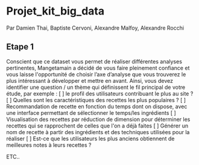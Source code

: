 # Projet_kit_big_data

Par Damien Thai, Baptiste Cervoni, Alexandre Malfoy, Alexandre Rocchi


## Etape 1
Conscient que ce dataset vous permet de réaliser différentes analyses pertinentes,
Mangetamain a décidé de vous faire pleinement confiance et vous laisse
l'opportunité de choisir l’axe d’analyse que vous trouverez le plus intéressant à
développer et mettre en avant.
Ainsi, vous devez identifier une question / un thème qui définissent le fil principal de
votre étude, par exemple :
[ ] le profil des utilisateurs contribuant le plus au site ?
[ ] Quelles sont les caractéristiques des recettes les plus populaires ?
[ ] Recommandation de recette en fonction du temps dont on dispose, avec une
interface permettant de sélectionner le temps/les ingrédients
[ ] Visualisation des recettes par réduction de dimension pour déterminer les
recettes qui se rapprochent de celles que l'on a déjà faites
[ ] Générer un nom de recette à partir des ingrédients et des techniques utilisées
pour la réaliser
[ ] Est-ce que les utilisateurs les plus anciens obtiennent de meilleures notes à leurs
recettes ?

ETC..
